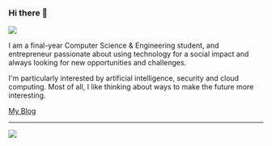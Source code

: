 ### Hi there 👋

![](https://gpvc.arturio.dev/ravijainpro)

I am a final-year Computer Science & Engineering student, and entrepreneur passionate about using technology for a social impact and always looking for new opportunities and challenges.

I'm particularly interested by artificial intelligence, security and cloud computing. Most of all, I like thinking about ways to make the future more interesting.

[My Blog](https://ravijain.in)

*** 
<img src="https://github-readme-stats.vercel.app/api?username=ravijainpro&&show_icons=true&title_color=ffffff&icon_color=bb2acf&text_color=daf7dc&bg_color=191919">
